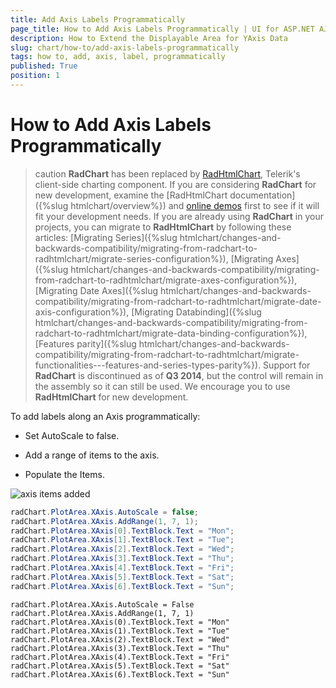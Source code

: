 ```yaml
---
title: Add Axis Labels Programmatically
page_title: How to Add Axis Labels Programmatically | UI for ASP.NET AJAX Documentation
description: How to Extend the Displayable Area for YAxis Data
slug: chart/how-to/add-axis-labels-programmatically
tags: how to, add, axis, label, programmatically
published: True
position: 1
---
```


# How to Add Axis Labels Programmatically

>caution  **RadChart** has been replaced by [RadHtmlChart](https://www.telerik.com/products/aspnet-ajax/html-chart.aspx), Telerik's client-side charting component. If you are considering **RadChart** for new development, examine the [RadHtmlChart documentation]({%slug htmlchart/overview%}) and [online demos](https://demos.telerik.com/aspnet-ajax/htmlchart/examples/overview/defaultcs.aspx) first to see if it will fit your development needs. If you are already using **RadChart** in your projects, you can migrate to **RadHtmlChart** by following these articles: [Migrating Series]({%slug htmlchart/changes-and-backwards-compatibility/migrating-from-radchart-to-radhtmlchart/migrate-series-configuration%}), [Migrating Axes]({%slug htmlchart/changes-and-backwards-compatibility/migrating-from-radchart-to-radhtmlchart/migrate-axes-configuration%}), [Migrating Date Axes]({%slug htmlchart/changes-and-backwards-compatibility/migrating-from-radchart-to-radhtmlchart/migrate-date-axis-configuration%}), [Migrating Databinding]({%slug htmlchart/changes-and-backwards-compatibility/migrating-from-radchart-to-radhtmlchart/migrate-data-binding-configuration%}), [Features parity]({%slug htmlchart/changes-and-backwards-compatibility/migrating-from-radchart-to-radhtmlchart/migrate-functionalities---features-and-series-types-parity%}). Support for **RadChart** is discontinued as of **Q3 2014**, but the control will remain in the assembly so it can still be used. We encourage you to use **RadHtmlChart** for new development.

To add labels along an Axis programmatically:


* Set AutoScale to false.


* Add a range of items to the axis.


* Populate the Items.

![axis items added](images/radchart-howto004.png)


````C#
radChart.PlotArea.XAxis.AutoScale = false;
radChart.PlotArea.XAxis.AddRange(1, 7, 1); 
radChart.PlotArea.XAxis[0].TextBlock.Text = "Mon";
radChart.PlotArea.XAxis[1].TextBlock.Text = "Tue";
radChart.PlotArea.XAxis[2].TextBlock.Text = "Wed";
radChart.PlotArea.XAxis[3].TextBlock.Text = "Thu";
radChart.PlotArea.XAxis[4].TextBlock.Text = "Fri";
radChart.PlotArea.XAxis[5].TextBlock.Text = "Sat";
radChart.PlotArea.XAxis[6].TextBlock.Text = "Sun";
````
````VB
radChart.PlotArea.XAxis.AutoScale = False
radChart.PlotArea.XAxis.AddRange(1, 7, 1)
radChart.PlotArea.XAxis(0).TextBlock.Text = "Mon"
radChart.PlotArea.XAxis(1).TextBlock.Text = "Tue"
radChart.PlotArea.XAxis(2).TextBlock.Text = "Wed"
radChart.PlotArea.XAxis(3).TextBlock.Text = "Thu"
radChart.PlotArea.XAxis(4).TextBlock.Text = "Fri"
radChart.PlotArea.XAxis(5).TextBlock.Text = "Sat"
radChart.PlotArea.XAxis(6).TextBlock.Text = "Sun"
````

